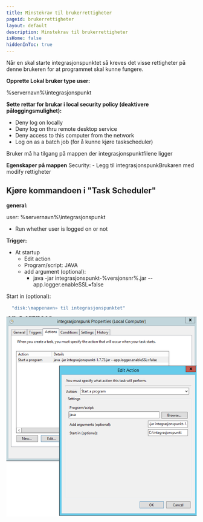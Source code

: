 ```yaml
---
title: Minstekrav til brukerrettigheter
pageid: brukerrettigheter
layout: default
description: Minstekrav til brukerrettigheter 
isHome: false
hiddenInToc: true
---
```



Når en skal starte integrasjonspunktet så kreves det visse rettigheter på denne brukeren for at programmet skal kunne fungere. 

**Opprette Lokal bruker type user:**

%servernavn%\integrasjonspunkt
 
**Sette rettar for brukar i local security policy (deaktivere påloggingsmulighet):**

- Deny log on locally
- Deny log on thru remote desktop service 
- Deny access to this computer from the network 
- Log on as a batch job (for å kunne kjøre taskscheduler)
 
Bruker må ha tilgang på mappen der integrasjonspunktfilene ligger 

**Egenskaper på mappen**
  Security:
    - Legg til integrasjonspunkBrukaren med modify rettigheter
  
## Kjøre kommandoen i "Task Scheduler"

**general:**

user: %servernavn%\integrasjonspunkt
- Run whether user is logged on or not
 
**Trigger:**
* At startup
   * Edit action
   * Program/script: JAVA
   * add argument (optional):
        * java -jar integrasjonspunkt-%versjonsnr%.jar --app.logger.enableSSL=false


Start in (optional):
``` powershell
  "disk:\mappenavn» til integrasjonspunktet"
```

![Taskscheduler](../resources/taskscheduler.PNG)
